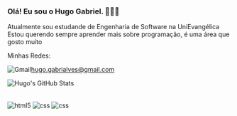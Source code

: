 ### Olá! Eu sou o Hugo Gabriel. 👋👋👋

Atualmente sou estudande de Engenharia de Software na UniEvangélica
Estou querendo sempre aprender mais sobre programação, é uma área que gosto muito

Minhas Redes:

![Gmail](https://img.shields.io/badge/Gmail-D14836?style=for-the-badge&logo=gmail&logoColor=white)hugo.gabrialves@gmail.com

![Hugo's GitHub Stats](https://github-readme-stats.vercel.app/api?username=hugotgabriel&show_icons=true&theme=radical)

<div style="display: inline_block"><br/>
  <img align="center" alt="html5" src="https://img.shields.io/badge/HTML5-E34F26?style=for-the-badge&logo=html5&logoColor=white" />
  <img align="center" alt="css" src="https://img.shields.io/badge/CSS3-1572B6?style=for-the-badge&logo=css3&logoColor=white" />
  <img align="center" alt="css" src="https://img.shields.io/badge/Python-14354C?style=for-the-badge&logo=python&logoColor=white" />
</div>
